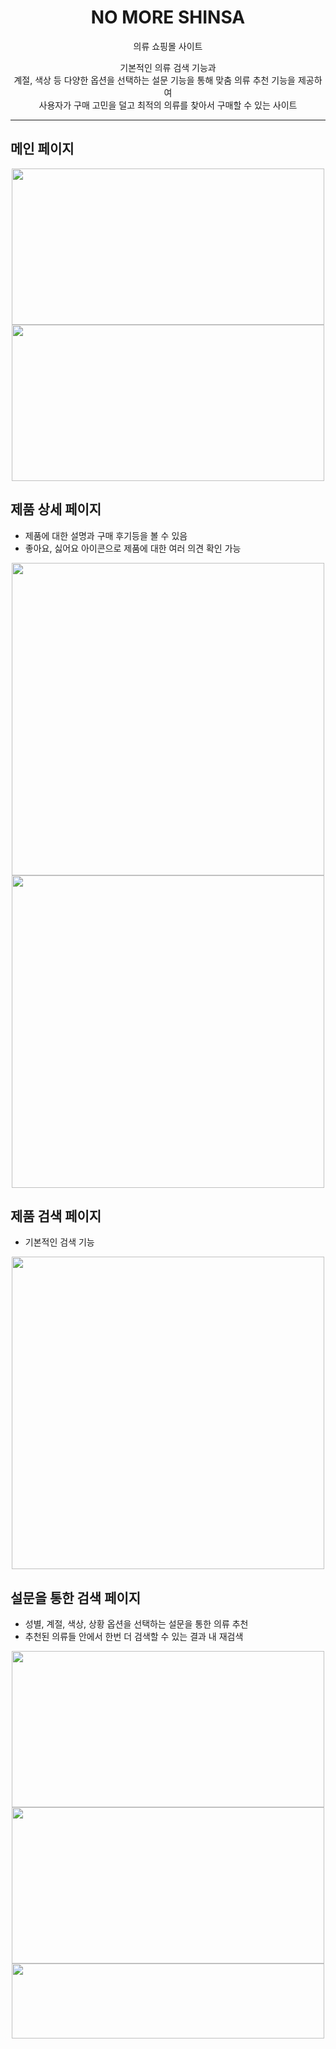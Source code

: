 <h1 align="center">
  NO MORE SHINSA
</h1>
<p align="center">의류 쇼핑몰 사이트</p>
<p align="center">
  기본적인 의류 검색 기능과 <br>
  계절, 색상 등 다양한 옵션을 선택하는 설문 기능을 통해 맞춤 의류 추천 기능을 제공하여 <br>
  사용자가 구매 고민을 덜고 최적의 의류를 찾아서 구매할 수 있는 사이트
</p>

---

## 메인 페이지
<div align="center">
  <img src="https://github.com/user-attachments/assets/f1bfe3a8-db21-4479-8483-0ed1bf21b49f" width="500" height="250" align="center">
  <img src="https://github.com/user-attachments/assets/61a04c1c-a8b7-4d44-bb90-e68a3f42dac8" width="500" height="250">
</div>

## 제품 상세 페이지
- 제품에 대한 설명과 구매 후기등을 볼 수 있음
- 좋아요, 싫어요 아이콘으로 제품에 대한 여러 의견 확인 가능
<div align="center">
  <img src="https://github.com/user-attachments/assets/9b328275-e583-4b2f-b7fa-17a5316d6929" width="500" align="center">
  <img src="https://github.com/user-attachments/assets/a184c5c0-bc84-4731-8694-7828daac778d" width="500">  
</div>

## 제품 검색 페이지
- 기본적인 검색 기능
<div align="center">
  <img src="https://github.com/user-attachments/assets/be66f378-ebd6-4879-9967-980e39c9e462" width="500">
</div>

## 설문을 통한 검색 페이지
- 성별, 계절, 색상, 상황 옵션을 선택하는 설문을 통한 의류 추천 
- 추천된 의류들 안에서 한번 더 검색할 수 있는 결과 내 재검색
<div align="center">
  <img src="https://github.com/user-attachments/assets/6ec5d7d1-c651-4fe1-8caf-576fe7c71cb2" width="500" height="250" align="center">
  <img src="https://github.com/user-attachments/assets/ea989624-27e1-4e3c-9259-869522620e97" width="500" height="250" align="center">
  <img src="https://github.com/user-attachments/assets/402ba7a5-5136-43bd-946c-169340fd9e2e" width="500" height="120">
</div>



